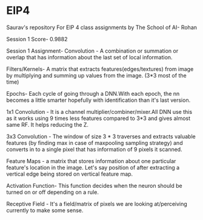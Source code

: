 # EIP4
Saurav's repository For EIP 4 class assignments by The School of AI- Rohan




Session 1
Score- 0.9882

Session 1 Assignment-
Convolution -  A combination or summation or overlap that has information about the last set of local information.


Filters/Kernels- A matrix that extracts features(edges/textures) from image by multiplying and summing up values from the image. (3*3 most of the time)


Epochs- Each cycle of going through a DNN.With each epoch, the nn becomes a little smarter hopefully with identification than it's last version.


1x1 Convolution - It is a channel multiplier/combiner/mixer.All DNN use this as it works using 9 times less features compared to 3*3 and gives almost same RF. It helps reducing the Z.


3x3 Convolution - The window of size 3 * 3 traverses and extracts valuable features (by finding max in case of maxpooling sampling strategy) and converts in to a single pixel that has information of 9 pixels it scanned.


Feature Maps - a matrix that stores information about one particular feature's location in the image. Let's say position of after extracting a vertical edge being stored on vertical feature map.


Activation Function- This function decides when the neuron should be turned on or off depending on a rule.


Receptive Field - It's a field/matrix of pixels we are looking at/perceiving currently to make some sense.

